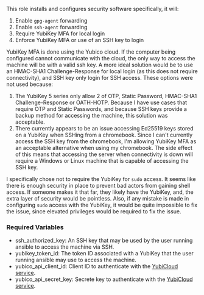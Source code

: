 This role installs and configures security software specifically, it will:

 1. Enable `gpg-agent` forwarding
 1. Enable `ssh-agent` forwarding
 1. Require YubiKey MFA for local login
 1. Enforce YubiKey MFA or use of an SSH key to login

YubiKey MFA is done using the Yubico cloud.  If the computer being configured cannot communicate with the cloud, the
only way to access the machine will be with a valid ssh key.  A more ideal solution would be to use an HMAC-SHA1
Challenge-Response for local login (as this does not require connectivity), and SSH key only login for SSH access.
These options were not used because:

 1. The YubiKey 5 series only allow 2 of OTP, Static Password, HMAC-SHA1 Challenge-Response or OATH-HOTP.  Because I
 have use cases that require OTP and Static Passwords, and because SSH keys provide a backup method for accessing the
 machine, this solution was acceptable.
 1. There currently appears to be an issue accessing Ed25519 keys stored on a YubiKey when SSHing from a chromebook.
 Since I can't currently access the SSH key from the chromebook, I'm allowing YubiKey MFA as an acceptable alternative
 when using my chromebook.  The side effect of this means that accessing the server when connectivity is down will
 require a Windows or Linux machine that is capable of accessing the SSH key.
 
 I specifically chose not to require the YubiKey for `sudo` access.  It seems like there is enough security in place to
 prevent bad actors from gaining shell access.  If someone makes it that far, they likely have the YubiKey, and, the
 extra layer of security would be pointless.  Also, if any mistake is made in configuring `sudo` access with the
 YubiKey, it would be quite impossible to fix the issue, since elevated privileges would be required to fix the issue.
 
 ### Required Variables ###
 
 * ssh_authorized_key: An SSH key that may be used by the user running ansible to access the machine via SSH.
 * yubikey_token_id: The token ID associated with a YubiKey that the user running ansible may use to access the machine. 
 * yubico_api_client_id: Client ID to authenticate with the [YubiCloud service](https://upgrade.yubico.com/getapikey/). 
 * yubico_api_secret_key: Secrete key to authenticate with the
 [YubiCloud service](https://upgrade.yubico.com/getapikey/).